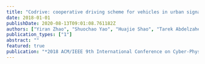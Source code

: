 ```yaml
---
title: "Codrive: cooperative driving scheme for vehicles in urban signalized intersections"
date: 2018-01-01
publishDate: 2020-08-13T09:01:08.761182Z
authors: ["Yiran Zhao", "Shuochao Yao", "Huajie Shao", "Tarek Abdelzaher"]
publication_types: ["1"]
abstract: ""
featured: true
publication: "*2018 ACM/IEEE 9th International Conference on Cyber-Physical Systems (ICCPS)*"
---
```


